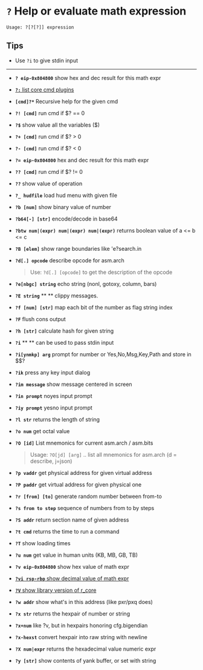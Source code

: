 <!-- TITLE: ? Help / Evalulate -->

#  **`?`** Help or evaluate math expression


```text
Usage: ?[?[?]] expression
```


## **Tips**
  - Use `?i` to give stdin input

---
- **`? eip-0x804800`** show hex and dec result for this math expr

- [ **`?:`** list core cmd plugins](evaluate/core_plugins)

- **`[cmd]?*`** Recursive help for the given cmd
- **`?! [cmd]`** run cmd if $? == 0
- **`?$`** show value all the variables ($)
- **`?+ [cmd]`** run cmd if $? > 0
- **`?- [cmd]`** run cmd if $? < 0
- **`?= eip-0x804800`** hex and dec result for this math expr
- **`?? [cmd]`** run cmd if $? != 0
- **`??`** show value of operation
- **`?_ hudfile`** load hud menu with given file
- **`?b [num]`** show binary value of number
- **`?b64[-] [str]`** encode/decode in base64
- **`?btw num|(expr) num|(expr) num|(expr)`** returns boolean value of a <= b <= c
- **`?B [elem]`** show range boundaries like 'e?search.in
- **`?d[.] opcode`** describe opcode for asm.arch
	> Use: `?d[.] [opcode]`    to get the description of the opcode
- **`?e[nbgc] string`** echo string (nonl, gotoxy, column, bars)
- **`?E string`** ** ** clippy messages.
- **`?f [num] [str]`** map each bit of the number as flag string index
- **`?F`** flush cons output
- **`?h [str]`** calculate hash for given string
- **`?i`** ** ** can be used to pass stdin input
- **`?i[ynmkp] arg`** prompt for number or Yes,No,Msg,Key,Path and store in $$?
- **`?ik`** press any key input dialog
- **`?im message`** show message centered in screen
- **`?in prompt`** noyes input prompt
- **`?iy prompt`** yesno input prompt
- **`?l str`** returns the length of string
- **`?o num`** get octal value
- **`?O [id]`** List mnemonics for current asm.arch / asm.bits
	> Usage: `?O[jd] [arg]` .. list all mnemonics for asm.arch (d = describe, j=json)
- **`?p vaddr`** get physical address for given virtual address
- **`?P paddr`** get virtual address for given physical one
- **`?r [from] [to]`** generate random number between from-to
- **`?s from to step`** sequence of numbers from to by steps
- **`?S addr`** return section name of given address
- **`?t cmd`** returns the time to run a command
- **`?T`** show loading times
- **`?u num`** get value in human units (KB, MB, GB, TB)
- **`?v eip-0x804800`** show hex value of math expr
- [**`?vi rsp-rbp`** show decimal value of math expr](/options/helpevaluate/vi)
- [**`?V`** show library version of r_core](/options/helpevaluate/cap-v)
- **`?w addr`** show what's in this address (like pxr/pxq does)
- **`?x str`** returns the hexpair of number or string
- **`?x+num`** like ?v, but in hexpairs honoring cfg.bigendian
- **`?x-hexst`** convert hexpair into raw string with newline
- **`?X num|expr`** returns the hexadecimal value numeric expr
- **`?y [str]`** show contents of yank buffer, or set with string